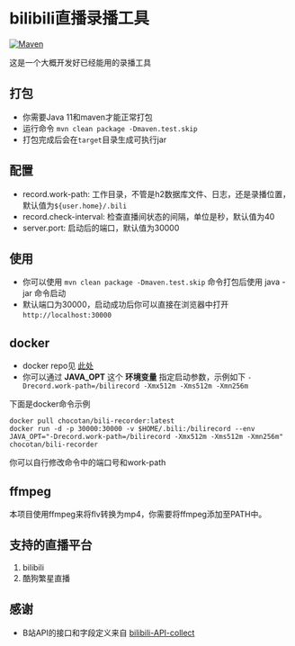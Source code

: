 # bilibili直播录播工具

[![Maven](https://github.com/chocotan/bili-recorder/actions/workflows/maven.yml/badge.svg)](https://github.com/chocotan/bili-recorder/actions/workflows/maven.yml)

这是一个大概开发好已经能用的录播工具

## 打包
* 你需要Java 11和maven才能正常打包
* 运行命令 `mvn clean package -Dmaven.test.skip`
* 打包完成后会在`target`目录生成可执行jar

## 配置
* record.work-path: 工作目录，不管是h2数据库文件、日志，还是录播位置，默认值为`${user.home}/.bili`
* record.check-interval: 检查直播间状态的间隔，单位是秒，默认值为40
* server.port: 启动后的端口，默认值为30000

## 使用
* 你可以使用 `mvn clean package -Dmaven.test.skip` 命令打包后使用 java -jar 命令启动
* 默认端口为30000，启动成功后你可以直接在浏览器中打开 `http://localhost:30000`

## docker
* docker repo见 [此处](https://hub.docker.com/r/chocotan/bili-recorder)
* 你可以通过 **JAVA_OPT** 这个 **环境变量** 指定启动参数，示例如下 `-Drecord.work-path=/bilirecord -Xmx512m -Xms512m -Xmn256m`

下面是docker命令示例
```shell
docker pull chocotan/bili-recorder:latest
docker run -d -p 30000:30000 -v $HOME/.bili:/bilirecord --env JAVA_OPT="-Drecord.work-path=/bilirecord -Xmx512m -Xms512m -Xmn256m" chocotan/bili-recorder
```
你可以自行修改命令中的端口号和work-path

## ffmpeg
本项目使用ffmpeg来将flv转换为mp4，你需要将ffmpeg添加至PATH中。

## 支持的直播平台
1. bilibili
2. 酷狗繁星直播


## 感谢
* B站API的接口和字段定义来自 [bilibili-API-collect](https://github.com/SocialSisterYi/bilibili-API-collect)
